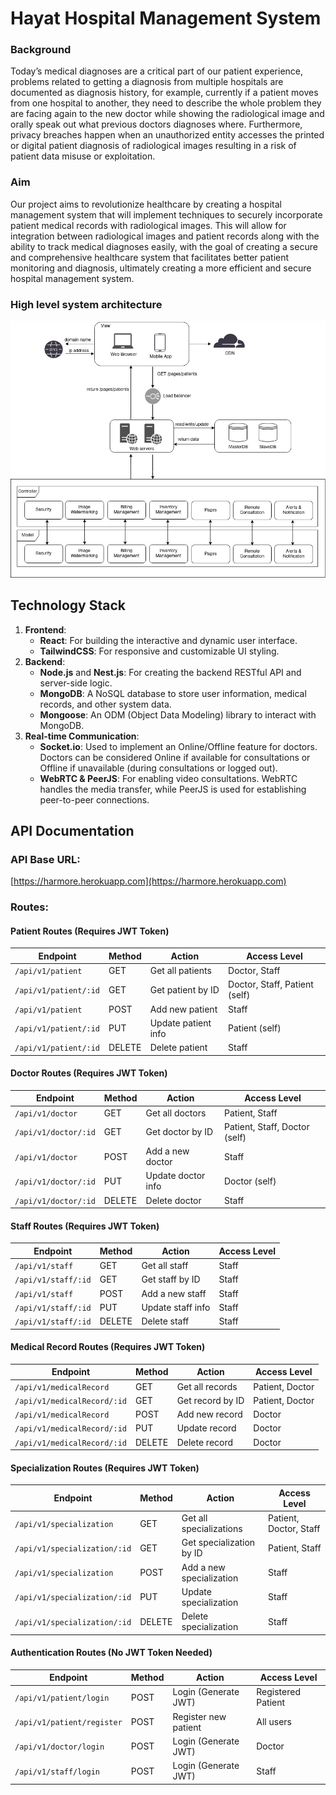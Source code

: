 # Hayat Hospital Management System

### Background

Today’s medical diagnoses are a critical part of our patient experience, problems related to getting a
diagnosis from multiple hospitals are documented as diagnosis history, for example, currently if a patient
moves from one hospital to another, they need to describe the whole problem they are facing again to the
new doctor while showing the radiological image and orally speak out what previous doctors diagnoses
where. Furthermore, privacy breaches happen when an unauthorized entity accesses the printed or digital
patient diagnosis of radiological images resulting in a risk of patient data misuse or exploitation.

### Aim

Our project aims to revolutionize healthcare by creating a hospital management system that will implement
techniques to securely incorporate patient medical records with radiological images. This will allow for
integration between radiological images and patient records along with the ability to track medical
diagnoses easily, with the goal of creating a secure and comprehensive healthcare system that facilitates
better patient monitoring and diagnosis, ultimately creating a more efficient and secure hospital
management system.

### High level system architecture

![img.png](./public/images/img.jpg)

## Technology Stack

1. **Frontend**:
   - **React**: For building the interactive and dynamic user interface.
   - **TailwindCSS**: For responsive and customizable UI styling.
2. **Backend**:
   - **Node.js** and **Nest.js**: For creating the backend RESTful API and server-side logic.
   - **MongoDB**: A NoSQL database to store user information, medical records, and other system data.
   - **Mongoose**: An ODM (Object Data Modeling) library to interact with MongoDB.
3. **Real-time Communication**:
   - **Socket.io**: Used to implement an Online/Offline feature for doctors. Doctors can be considered Online if available for consultations or Offline if unavailable (during consultations or logged out).
   - **WebRTC & PeerJS**: For enabling video consultations. WebRTC handles the media transfer, while PeerJS is used for establishing peer-to-peer connections.

## API Documentation

### API Base URL:

[https://harmore.herokuapp.com](https://harmore.herokuapp.com)

### Routes:

#### **Patient Routes (Requires JWT Token)**

| Endpoint              | Method | Action              | Access Level                  |
| --------------------- | ------ | ------------------- | ----------------------------- |
| `/api/v1/patient`     | GET    | Get all patients    | Doctor, Staff                 |
| `/api/v1/patient/:id` | GET    | Get patient by ID   | Doctor, Staff, Patient (self) |
| `/api/v1/patient`     | POST   | Add new patient     | Staff                         |
| `/api/v1/patient/:id` | PUT    | Update patient info | Patient (self)                |
| `/api/v1/patient/:id` | DELETE | Delete patient      | Staff                         |

#### **Doctor Routes (Requires JWT Token)**

| Endpoint             | Method | Action             | Access Level                  |
| -------------------- | ------ | ------------------ | ----------------------------- |
| `/api/v1/doctor`     | GET    | Get all doctors    | Patient, Staff                |
| `/api/v1/doctor/:id` | GET    | Get doctor by ID   | Patient, Staff, Doctor (self) |
| `/api/v1/doctor`     | POST   | Add a new doctor   | Staff                         |
| `/api/v1/doctor/:id` | PUT    | Update doctor info | Doctor (self)                 |
| `/api/v1/doctor/:id` | DELETE | Delete doctor      | Staff                         |

#### **Staff Routes (Requires JWT Token)**

| Endpoint            | Method | Action            | Access Level |
| ------------------- | ------ | ----------------- | ------------ |
| `/api/v1/staff`     | GET    | Get all staff     | Staff        |
| `/api/v1/staff/:id` | GET    | Get staff by ID   | Staff        |
| `/api/v1/staff`     | POST   | Add a new staff   | Staff        |
| `/api/v1/staff/:id` | PUT    | Update staff info | Staff        |
| `/api/v1/staff/:id` | DELETE | Delete staff      | Staff        |

#### **Medical Record Routes (Requires JWT Token)**

| Endpoint                    | Method | Action           | Access Level    |
| --------------------------- | ------ | ---------------- | --------------- |
| `/api/v1/medicalRecord`     | GET    | Get all records  | Patient, Doctor |
| `/api/v1/medicalRecord/:id` | GET    | Get record by ID | Patient, Doctor |
| `/api/v1/medicalRecord`     | POST   | Add new record   | Doctor          |
| `/api/v1/medicalRecord/:id` | PUT    | Update record    | Doctor          |
| `/api/v1/medicalRecord/:id` | DELETE | Delete record    | Doctor          |

#### **Specialization Routes (Requires JWT Token)**

| Endpoint                     | Method | Action                   | Access Level           |
| ---------------------------- | ------ | ------------------------ | ---------------------- |
| `/api/v1/specialization`     | GET    | Get all specializations  | Patient, Doctor, Staff |
| `/api/v1/specialization/:id` | GET    | Get specialization by ID | Patient, Staff         |
| `/api/v1/specialization`     | POST   | Add a new specialization | Staff                  |
| `/api/v1/specialization/:id` | PUT    | Update specialization    | Staff                  |
| `/api/v1/specialization/:id` | DELETE | Delete specialization    | Staff                  |

#### **Authentication Routes (No JWT Token Needed)**

| Endpoint                   | Method | Action               | Access Level       |
| -------------------------- | ------ | -------------------- | ------------------ |
| `/api/v1/patient/login`    | POST   | Login (Generate JWT) | Registered Patient |
| `/api/v1/patient/register` | POST   | Register new patient | All users          |
| `/api/v1/doctor/login`     | POST   | Login (Generate JWT) | Doctor             |
| `/api/v1/staff/login`      | POST   | Login (Generate JWT) | Staff              |
